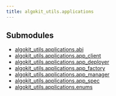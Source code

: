 ```yaml
---
title: algokit_utils.applications
---
```

## Submodules

* [algokit_utils.applications.abi]()
* [algokit_utils.applications.app_client]()
* [algokit_utils.applications.app_deployer]()
* [algokit_utils.applications.app_factory]()
* [algokit_utils.applications.app_manager]()
* [algokit_utils.applications.app_spec]()
* [algokit_utils.applications.enums](/reference/algokit-utils-py/api/enums/)